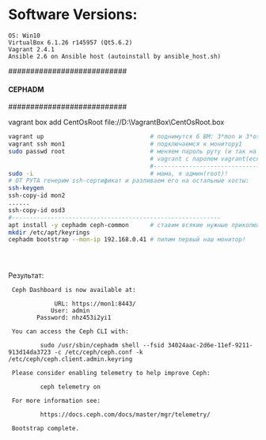 # Software Versions:
    OS: Win10
    VirtualBox 6.1.26 r145957 (Qt5.6.2)
    Vagrant 2.4.1
    Ansible 2.6 on Ansible host (autoinstall by ansible_host.sh)
###########################
#### CEPHADM                           
###########################

vagrant box add CentOsRoot file://D:\VagrantBox\CentOsRoot.box


```bash
vagrant up                              # поднимутся 6 ВМ: 3*mon и 3*osd. Если что то пошло не так, 'vagrant destroy -f' - убить все ВМ
vagrant ssh mon1                        # подключаемся к монитору1
sudo passwd root                        # меняем пароль руту (и так на каждом хосте. подключаемся, например, ssh mon3 от юзера 
                                        # vagrant с паролем vagrant(если потребуется))
                                        #------------------------------------------------
sudo -i                                 # мама, я админ(root)!
# ОТ РУТА генерим ssh-сертификат и разливаем его на остальные хосты:
ssh-keygen
ssh-copy-id mon2
......
ssh-copy-id osd3
#-----------------------------------------------------------
apt install -y cephadm ceph-common      # ставим всякие нужные приколюхи
mkdir /etc/apt/keyrings
cephadm bootstrap --mon-ip 192.168.0.41 # пилим первый наш монитор!





```
Результат:
```
 Ceph Dashboard is now available at:

             URL: https://mon1:8443/
            User: admin
        Password: nhz453i2yi1

 You can access the Ceph CLI with:

         sudo /usr/sbin/cephadm shell --fsid 34024aac-2d6e-11ef-9211-913d14da3723 -c /etc/ceph/ceph.conf -k /etc/ceph/ceph.client.admin.keyring

 Please consider enabling telemetry to help improve Ceph:

         ceph telemetry on

 For more information see:

         https://docs.ceph.com/docs/master/mgr/telemetry/

 Bootstrap complete.
```